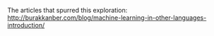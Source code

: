 The articles that spurred this exploration: http://burakkanber.com/blog/machine-learning-in-other-languages-introduction/
